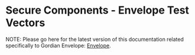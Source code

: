 # Secure Components - Envelope Test Vectors

NOTE: Please go here for the latest version of this documentation related specifically to Gordian Envelope: [Envelope](https://blockchaincommons.github.io/BCSwiftEnvelope/documentation/envelope).
